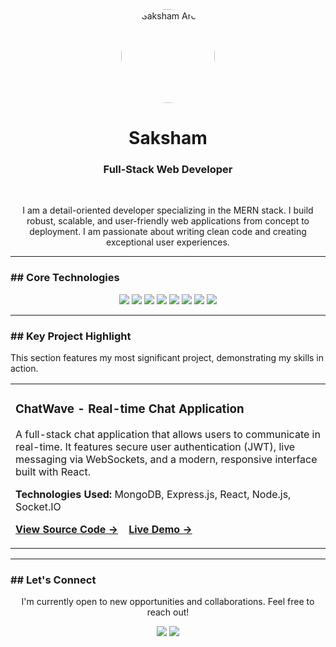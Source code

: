 <div align="center">

  <img src="https://avatars.githubusercontent.com/u/104996458?v=4" width="150" alt="Saksham Arora" style="border-radius:50%;">
  
  <h1>Saksham</h1>
  <h3>Full-Stack Web Developer</h3>
  
  <br>
  
  <p>
    I am a detail-oriented developer specializing in the MERN stack. I build robust, scalable, and user-friendly web applications from concept to deployment. I am passionate about writing clean code and creating exceptional user experiences.
  </p>

</div>

---

### ## Core Technologies

<p align="center">
<img src="https://img.shields.io/badge/JavaScript-F7DF1E?style=flat-square&logo=javascript&logoColor=black">
<img src="https://img.shields.io/badge/React-20232A?style=flat-square&logo=react&logoColor=61DAFB">
<img src="https://img.shields.io/badge/Node.js-339933?style=flat-square&logo=nodedotjs&logoColor=white">
<img src="https://img.shields.io/badge/Express-000000?style=flat-square&logo=express&logoColor=white">
<img src="https://img.shields.io/badge/MongoDB-47A248?style=flat-square&logo=mongodb&logoColor=white">
<img src="https://img.shields.io/badge/HTML5-E34F26?style=flat-square&logo=html5&logoColor=white">
<img src="https://img.shields.io/badge/CSS3-1572B6?style=flat-square&logo=css3&logoColor=white">
<img src="https://img.shields.io/badge/Tailwind_CSS-06B6D4?style=flat-square&logo=tailwindcss&logoColor=white">
</p>

---

### ## Key Project Highlight

This section features my most significant project, demonstrating my skills in action.

<table align="center" width="80%">
  <tr>
    <td>
      <h3><strong>ChatWave - Real-time Chat Application</strong></h3>
      <p>
        A full-stack chat application that allows users to communicate in real-time. It features secure user authentication (JWT), live messaging via WebSockets, and a modern, responsive interface built with React.
      </p>
      <p>
        <strong>Technologies Used:</strong> MongoDB, Express.js, React, Node.js, Socket.IO
      </p>
      <p>
        <a href="[LINK_TO_YOUR_PROJECT_REPO]" target="_blank"><b>View Source Code →</b></a>
        &nbsp;&nbsp;
        <a href="[LINK_TO_YOUR_LIVE_DEMO]" target="_blank"><b>Live Demo →</b></a>
      </p>
    </td>
  </tr>
</table>

---

### ## Let's Connect

<div align="center">
  <p>I'm currently open to new opportunities and collaborations. Feel free to reach out!</p>
  
  <a href="https://linkedin.com/in/saksham427"><img src="https://img.shields.io/badge/LinkedIn-0A66C2?style=for-the-badge&logo=linkedin&logoColor=white"></a>
  <a href="mailto:sakshamarora427@gmail.com"><img src="https://img.shields.io/badge/Gmail-D14836?style=for-the-badge&logo=gmail&logoColor=white"></a>
  </div>

